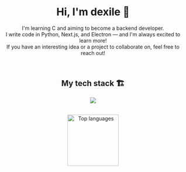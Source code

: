 <h1 align="center">Hi, I'm dexile 👋</h1>

<p align="center">
  I'm learning C and aiming to become a backend developer.<br>
  I write code in Python, Next.js, and Electron — and I'm always excited to learn more!<br>
  If you have an interesting idea or a project to collaborate on, feel free to reach out!<br>
</p>

<br>

<h2 align="center">My tech stack 🏗️</h2>
<p align="center">
  <img src="https://skillicons.dev/icons?i=c,py,js,ts,nextjs,electron,nodejs,bash" />
</p>

<br>

<div align="center">
  <img src="https://github-readme-stats.vercel.app/api/top-langs?username=Artyom151&hide=html,css,javascript,typescript,makefile,cmake,dockerfile&locale=en&hide_title=true&layout=compact&card_width=320&langs_count=6&theme=onedark&hide_border=true" height="140" alt="Top languages" />
</div>

<br>

<br><br>
